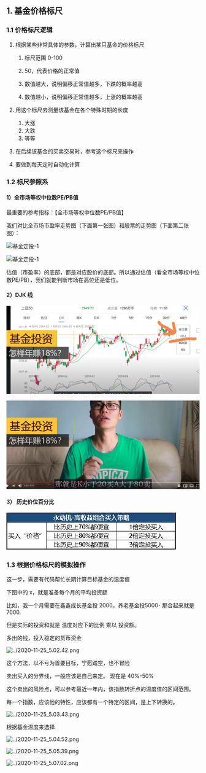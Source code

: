 ## 1. 基金价格标尺



### 1.1 价格标尺逻辑

1. 根据某些非常具体的参数，计算出某只基金的价格标尺

   1. 标尺范围 0-100

   2. 50，代表价格的正常值

   3. 数值越大，说明偏移正常值越多，下跌的概率越高

   4. 数值越小，说明偏移正常值越多，上涨的概率越高

      

2. 用这个标尺去测量该基金在各个特殊时期的长度

   1. 大涨
   2. 大跌
   3. 等等

3. 在后续该基金的买卖交易时，参考这个标尺来操作

4. 要做到每天定时自动化计算



### 1.2 标尺参照系

#### 1）全市场等权中位数PE/PB值

最重要的参考指标：【全市场等权中位数PE/PB值】

我们对比全市场市盈率走势图（下面第一张图）和股票的走势图（下面第二张图）：

![基金定投-1](/Volumes/Files/workspace/MaxNote/MaxNotes_Snowball/imgs/基金定投-3.png)





![基金定投-1](/Volumes/Files/workspace/MaxNote/MaxNotes_Snowball/imgs/基金定投-4.png)

估值（市盈率）的底部，都是对应股价的底部。所以通过估值（看全市场等权中位数PE/PB），我们就能判断市场在高位还是低位。



#### 2）DJK 线



![%E5%9F%BA%E9%87%91%E6%B3%A1%E6%B2%AB%200bd970e1e19143e59b8323f4acb1b582/2020-11-26_10.21.02.png](../imgs/2020-11-26_10.21.02.png)



![%E5%9F%BA%E9%87%91%E6%B3%A1%E6%B2%AB%200bd970e1e19143e59b8323f4acb1b582/2020-11-26_10.21.54.png](../imgs/2020-11-26_10.21.54.png)



####  3） 历史价位百分比



![2021-02-05-1](../imgs/2021-02-05-1.png)

###  1.3 根据价格标尺的模拟操作



这一步，需要有代码帮忙长期计算目标基金的温度值

下图中的 x，就是准备每个月的平均投资额

比如，我一个月需要在鑫鑫成长基金投 2000，养老基金投5000- 那合起来就是 7000.

但是实际的投资和就是 温度对应下的比例 乘以 投资额。 

多出的钱，投入稳定的货币资金

![../2020-11-25_5.02.42.png](/Volumes/Files/workspace/MaxNote/MaxNotes_Snowball/imgs/2020-11-25_5.02.42.png)

这个方法，以不亏为首要目标，宁愿踏空，也不冒险

卖出买入的分界线，一般应该是自己来定。 现在是 40%-50%

这个卖出的风险点，可以参考最近一年内，该指数转折点的温度值的区间范围。

每一个指数，应该他的特性，应该都有一个特定的区间，是上下转换的。

![../2020-11-25_5.03.43.png](/Volumes/Files/workspace/MaxNote/MaxNotes_Snowball/imgs/2020-11-25_5.03.43.png)



根据基金温度来选择

![../2020-11-25_5.04.52.png](/Volumes/Files/workspace/MaxNote/MaxNotes_Snowball/imgs/2020-11-25_5.04.52.png)

![../2020-11-25_5.05.39.png](/Volumes/Files/workspace/MaxNote/MaxNotes_Snowball/imgs/2020-11-25_5.05.39.png)

![../2020-11-25_5.07.02.png](/Volumes/Files/workspace/MaxNote/MaxNotes_Snowball/imgs/2020-11-25_5.07.02.png)

